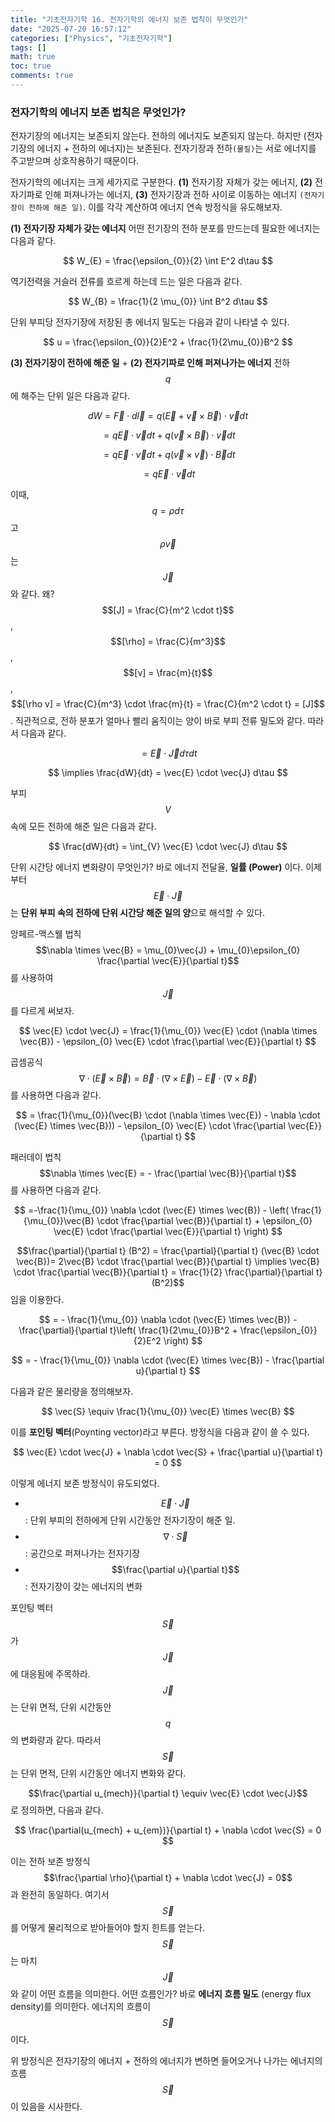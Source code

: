 ```yaml
---
title: "기초전자기학 16. 전자기학의 에너지 보존 법칙이 무엇인가"
date: "2025-07-20 16:57:12"
categories: ["Physics", "기초전자기학"]
tags: []
math: true
toc: true
comments: true
---
```


### 전자기학의 에너지 보존 법칙은 무엇인가?
전자기장의 에너지는 보존되지 않는다. 전하의 에너지도 보존되지 않는다. 하지만 (전자기장의 에너지 + 전하의 에너지)는 보존된다. 전자기장과 전하`(물질)`는 서로 에너지를 주고받으며 상호작용하기 때문이다.

전자기학의 에너지는 크게 세가지로 구분한다. **(1)** 전자기장 자체가 갖는 에너지, **(2)** 전자기파로 인해 퍼져나가는 에너지, **(3)** 전자기장과 전하 사이로 이동하는 에너지 `(전자기장이 전하에 해준 일)`. 이를 각각 계산하여 에너지 연속 방정식을 유도해보자.

**(1) 전자기장 자체가 갖는 에너지**
어떤 전기장의 전하 분포를 만드는데 필요한 에너지는 다음과 같다.

$$
W_{E} = \frac{\epsilon_{0}}{2} \int E^2 d\tau
$$

역기전력을 거슬러 전류를 흐르게 하는데 드는 일은 다음과 같다.

$$
W_{B} = \frac{1}{2 \mu_{0}} \int B^2 d\tau
$$

단위 부피당 전자기장에 저장된 총 에너지 밀도는 다음과 같이 나타낼 수 있다.

$$
u =  \frac{\epsilon_{0}}{2}E^2 + \frac{1}{2\mu_{0}}B^2
$$


**(3) 전자기장이 전하에 해준 일** +  **(2) 전자기파로 인해 퍼져나가는 에너지**
전하 $$q$$에 해주는 단위 일은 다음과 같다.

$$
dW = \vec{F} \cdot d\vec{l} = q(\vec{E} + \vec{v} \times \vec{B}) \cdot \vec{v} dt
$$


$$
= q\vec{E} \cdot \vec{v} dt + q(\vec{v} \times \vec{B}) \cdot \vec{v} dt
$$


$$
= q \vec{E} \cdot \vec{v} dt + q (\vec{v} \times \vec{v}) \cdot \vec{B} dt
$$


$$
= q \vec{E} \cdot \vec{v} dt
$$

이때, $$q= \rho d\tau$$고 $$\rho \vec{v}$$는 $$\vec{J}$$와 같다. 왜? $$[J] = \frac{C}{m^2 \cdot t}$$, $$[\rho] = \frac{C}{m^3}$$, $$[v] = \frac{m}{t}$$, $$[\rho v] = \frac{C}{m^3} \cdot \frac{m}{t} = \frac{C}{m^2 \cdot t} = [J]$$. 직관적으로, 전하 분포가 얼마나 빨리 움직이는 양이 바로 부피 전류 밀도와 같다. 따라서 다음과 같다.

$$
= \vec{E} \cdot \vec{J} d\tau dt
$$


$$
\implies \frac{dW}{dt} = \vec{E} \cdot \vec{J} d\tau
$$

부피 $$V$$속에 모든 전하에 해준 일은 다음과 같다.

$$
\frac{dW}{dt} = \int_{V} \vec{E} \cdot \vec{J} d\tau
$$

단위 시간당 에너지 변화량이 무엇인가? 바로 에너지 전달율, **일률 (Power)** 이다. 이제부터 $$\vec{E} \cdot \vec{J}$$는 **단위 부피 속의 전하에 단위 시간당 해준 일의 양**으로 해석할 수 있다.

앙페르-맥스웰 법칙 $$\nabla \times \vec{B} = \mu_{0}\vec{J} + \mu_{0}\epsilon_{0} \frac{\partial \vec{E}}{\partial t}$$를 사용하여 $$\vec{J}$$를 다르게 써보자.

$$
\vec{E} \cdot \vec{J} = \frac{1}{\mu_{0}} \vec{E} \cdot (\nabla \times \vec{B}) - \epsilon_{0} \vec{E} \cdot \frac{\partial \vec{E}}{\partial t}
$$

곱셈공식 $$\nabla \cdot (\vec{E} \times \vec{B}) = \vec{B} \cdot (\nabla \times \vec{E}) - \vec{E} \cdot (\nabla \times \vec{B})$$를 사용하면 다음과 같다.

$$
= \frac{1}{\mu_{0}}(\vec{B} \cdot (\nabla \times \vec{E}) - \nabla \cdot (\vec{E} \times \vec{B})) - \epsilon_{0} \vec{E} \cdot \frac{\partial \vec{E}}{\partial t}
$$

패러데이 법칙 $$\nabla \times \vec{E} = - \frac{\partial \vec{B}}{\partial t}$$를 사용하면 다음과 같다.

$$
=-\frac{1}{\mu_{0}} \nabla \cdot (\vec{E} \times \vec{B}) - \left( \frac{1}{\mu_{0}}\vec{B} \cdot \frac{\partial \vec{B}}{\partial t} + \epsilon_{0} \vec{E} \cdot \frac{\partial \vec{E}}{\partial t} \right)
$$

$$\frac{\partial}{\partial t} (B^2) = \frac{\partial}{\partial t} (\vec{B} \cdot \vec{B})= 2\vec{B} \cdot \frac{\partial \vec{B}}{\partial t} \implies \vec{B} \cdot \frac{\partial \vec{B}}{\partial t} = \frac{1}{2} \frac{\partial}{\partial t}(B^2)$$임을 이용한다.

$$
= - \frac{1}{\mu_{0}} \nabla \cdot (\vec{E} \times \vec{B}) - \frac{\partial}{\partial t}\left( \frac{1}{2\mu_{0}}B^2 + \frac{\epsilon_{0}}{2}E^2 \right)
$$


$$
= - \frac{1}{\mu_{0}} \nabla \cdot (\vec{E} \times \vec{B}) - \frac{\partial u}{\partial t}
$$

다음과 같은 물리량을 정의해보자.

$$
\vec{S} \equiv \frac{1}{\mu_{0}} \vec{E} \times \vec{B}
$$

이를 **포인팅 벡터**(Poynting vector)라고 부른다. 방정식을 다음과 같이 쓸 수 있다.

$$
\vec{E} \cdot \vec{J} + \nabla \cdot \vec{S} + \frac{\partial u}{\partial t} = 0
$$

이렇게 에너지 보존 방정식이 유도되었다.

- $$\vec{E} \cdot \vec{J}$$ : 단위 부피의 전하에게 단위 시간동안 전자기장이 해준 일.
- $$\nabla \cdot \vec{S}$$ : 공간으로 퍼져나가는 전자기장
- $$\frac{\partial u}{\partial t}$$ : 전자기장이 갖는 에너지의 변화

포인팅 벡터 $$\vec{S}$$가 $$\vec{J}$$에 대응됨에 주목하라. $$\vec{J}$$는 단위 면적, 단위 시간동안 $$q$$의 변화량과 같다. 따라서 $$\vec{S}$$는 단위 면적, 단위 시간동안 에너지 변화와 같다.

$$\frac{\partial u_{mech}}{\partial t} \equiv \vec{E} \cdot \vec{J}$$로 정의하면, 다음과 같다.

$$
\frac{\partial(u_{mech} + u_{em})}{\partial t} + \nabla \cdot \vec{S} = 0
$$

이는 전하 보존 방정식 $$\frac{\partial \rho}{\partial t} + \nabla \cdot \vec{J} = 0$$과 완전히 동일하다. 여기서 $$\vec{S}$$를 어떻게 물리적으로 받아들어야 할지 힌트를 얻는다. $$\vec{S}$$는 마치 $$\vec{J}$$와 같이 어떤 흐름을 의미한다. 어떤 흐름인가? 바로 **에너지 흐름 밀도** (energy flux density)를 의미한다. 에너지의 흐름이 $$\vec{S}$$이다.

위 방정식은 전자기장의 에너지 + 전하의 에너지가 변하면 들어오거나 나가는 에너지의 흐름 $$\vec{S}$$이 있음을 시사한다.